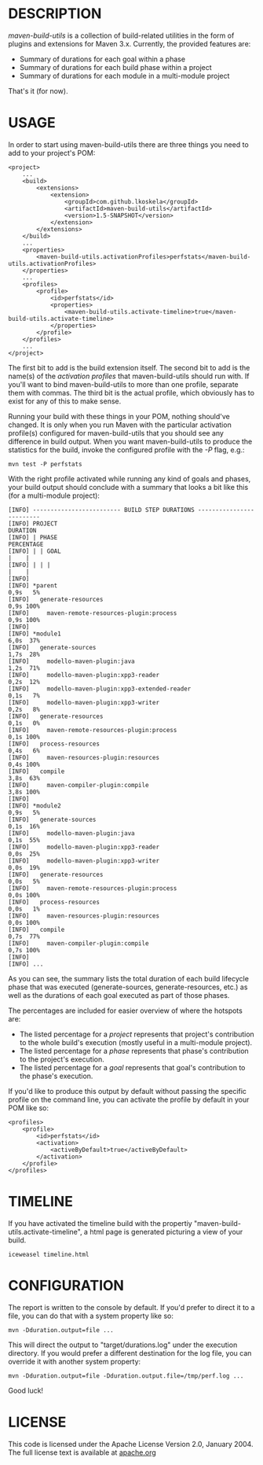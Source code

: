 # DESCRIPTION

_maven-build-utils_ is a collection of build-related utilities in the form 
of plugins and extensions for Maven 3.x. Currently, the provided features
are:

* Summary of durations for each goal within a phase
* Summary of durations for each build phase within a project
* Summary of durations for each module in a multi-module project

That's it (for now).

# USAGE

In order to start using maven-build-utils there are three things you need
to add to your project's POM:

    <project>
        ...
        <build>
            <extensions>
                <extension>
                    <groupId>com.github.lkoskela</groupId>
                    <artifactId>maven-build-utils</artifactId>
                    <version>1.5-SNAPSHOT</version>
                </extension>
            </extensions>
        </build>
        ...
        <properties>
            <maven-build-utils.activationProfiles>perfstats</maven-build-utils.activationProfiles>
        </properties>
        ...
        <profiles>
            <profile>
                <id>perfstats</id>
                <properties>
                	<maven-build-utils.activate-timeline>true</maven-build-utils.activate-timeline>
                </properties>
            </profile>
        </profiles>
        ...
    </project>

The first bit to add is the build extension itself. The second bit to add is
the name(s) of the _activation profiles_ that maven-build-utils should run with.
If you'll want to bind maven-build-utils to more than one profile, separate them
with commas. The third bit is the actual profile, which obviously has to exist
for any of this to make sense.

Running your build with these things in your POM, nothing should've changed. It is
only when you run Maven with the particular activation profile(s) configured for
maven-build-utils that you should see any difference in build output. When you want 
maven-build-utils to produce the statistics for the build, invoke the configured
profile with the _-P_ flag, e.g.:

    mvn test -P perfstats

With the right profile activated while running any kind of goals and phases, your 
build output should conclude with a summary that looks a bit like this (for a 
multi-module project):

    [INFO] ------------------------- BUILD STEP DURATIONS -------------------------
    [INFO] PROJECT                                                    DURATION     
    [INFO] | PHASE                                                       PERCENTAGE
    [INFO] | | GOAL                                                          |    |
    [INFO] | | |                                                             |    |
    [INFO] 
    [INFO] *parent                                                        0,9s   5%
    [INFO]   generate-resources                                           0,9s 100%
    [INFO]     maven-remote-resources-plugin:process                      0,9s 100%
    [INFO] 
    [INFO] *module1                                                       6,0s  37%
    [INFO]   generate-sources                                             1,7s  28%
    [INFO]     modello-maven-plugin:java                                  1,2s  71%
    [INFO]     modello-maven-plugin:xpp3-reader                           0,2s  12%
    [INFO]     modello-maven-plugin:xpp3-extended-reader                  0,1s   7%
    [INFO]     modello-maven-plugin:xpp3-writer                           0,2s   8%
    [INFO]   generate-resources                                           0,1s   0%
    [INFO]     maven-remote-resources-plugin:process                      0,1s 100%
    [INFO]   process-resources                                            0,4s   6%
    [INFO]     maven-resources-plugin:resources                           0,4s 100%
    [INFO]   compile                                                      3,8s  63%
    [INFO]     maven-compiler-plugin:compile                              3,8s 100%
    [INFO] 
    [INFO] *module2                                                       0,9s   5%
    [INFO]   generate-sources                                             0,1s  16%
    [INFO]     modello-maven-plugin:java                                  0,1s  55%
    [INFO]     modello-maven-plugin:xpp3-reader                           0,0s  25%
    [INFO]     modello-maven-plugin:xpp3-writer                           0,0s  19%
    [INFO]   generate-resources                                           0,0s   5%
    [INFO]     maven-remote-resources-plugin:process                      0,0s 100%
    [INFO]   process-resources                                            0,0s   1%
    [INFO]     maven-resources-plugin:resources                           0,0s 100%
    [INFO]   compile                                                      0,7s  77%
    [INFO]     maven-compiler-plugin:compile                              0,7s 100%
    [INFO]
    [INFO] ...

As you can see, the summary lists the total duration of each build lifecycle
phase that was executed (generate-sources, generate-resources, etc.) as well
as the durations of each goal executed as part of those phases.

The percentages are included for easier overview of where the hotspots are:

* The listed percentage for a _project_ represents that project's contribution
  to the whole build's execution (mostly useful in a multi-module project).
* The listed percentage for a _phase_ represents that phase's contribution
  to the project's execution.
* The listed percentage for a _goal_ represents that goal's contribution
  to the phase's execution.

If you'd like to produce this output by default without passing the specific
profile on the command line, you can activate the profile by default in your
POM like so:

    <profiles>
        <profile>
	        <id>perfstats</id>
            <activation>
                <activeByDefault>true</activeByDefault>
            </activation>
        </profile>
    </profiles>

# TIMELINE

If you have activated the timeline build with the propertiy "maven-build-utils.activate-timeline", 
a html page is generated picturing a view of your build.

    iceweasel timeline.html
    
# CONFIGURATION

The report is written to the console by default. If you'd prefer to direct
it to a file, you can do that with a system property like so:

    mvn -Dduration.output=file ...

This will direct the output to "target/durations.log" under the execution
directory. If you would prefer a different destination for the log file, 
you can override it with another system property:

    mvn -Dduration.output=file -Dduration.output.file=/tmp/perf.log ...

Good luck!

# LICENSE

This code is licensed under the Apache License Version 2.0, January 2004.
The full license text is available at [apache.org](http://www.apache.org/licenses/LICENSE-2.0.txt)
